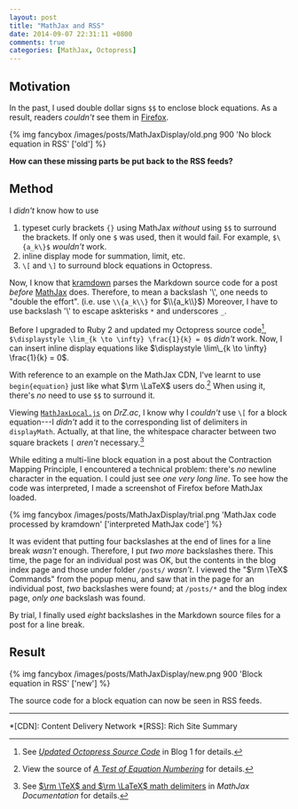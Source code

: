 ```yaml
---
layout: post
title: "MathJax and RSS"
date: 2014-09-07 22:31:11 +0800
comments: true
categories: [MathJax, Octopress]
---
```


Motivation
---

In the past, I used double dollar signs `$$` to enclose block
equations.  As a result, readers *couldn't* see them in [Firefox].

{% img fancybox /images/posts/MathJaxDisplay/old.png 900 'No block equation in RSS' ['old'] %}

**How can these missing parts be put back to the RSS feeds?**

<!-- more -->

Method
---

I *didn't* know how to use

1. typeset curly brackets `{}` using MathJax *without* using `$$` to
surround the brackets.  If only one `$` was used, then it would fail.
For example, `$\{a_k\}$` *wouldn't* work.
2. inline display mode for summation, limit, etc.
3. `\[` and `\]` to surround block equations in Octopress.

Now, I know that [kramdown] parses the Markdown source code for a post
*before* [MathJax] does.  Therefore, to mean a backslash '\\', one
needs to "double the effort".  (i.e. use `\\{a_k\\}` for $\\{a_k\\}$)
Moreover, I have to use backslash '\\' to escape askterisks `*` and
underscores `_`.

Before I upgraded to Ruby 2 and updated my Octopress source code[^1],
`$\displaystyle \lim_{k \to \infty} \frac{1}{k} = 0$` *didn't* work.
Now, I can insert inline display equations like
$\displaystyle \lim\_{k \to \infty} \frac{1}{k} = 0$.

With reference to an example on the MathJax CDN, I've learnt to use
`begin{equation}` just like what $\rm \LaTeX$ users do.[^2]  When
using it, there's *no* need to use `$$` to surround it.

Viewing [`MathJaxLocal.js`][JSEg] on *DrZ.ac*, I know why I *couldn't*
use `\[` for a block equation---I *didn't* add it to the corresponding
list of delimiters in `displayMath`.  Actually, at that line, the
whitespace character between two square brackets `[` *aren't*
necessary.[^3]

While editing a multi-line block equation in a post about the
Contraction Mapping Principle, I encountered a technical problem:
there's *no* newline character in the equation.  I could just see
*one very long line*.  To see how the code was interpreted, I made a
screenshot of Firefox before MathJax loaded.

{% img fancybox /images/posts/MathJaxDisplay/trial.png 'MathJax code processed by kramdown' ['interpreted MathJax code'] %}

It was evident that putting four backslashes at the end of lines for a
line break *wasn't* enough.  Therefore, I put *two more* backslashes
there.  This time, the page for an individual post was OK, but the
contents in the blog index page and those under folder `/posts/`
*wasn't*.  I viewed the "$\rm \TeX$ Commands" from the popup menu, and
saw that in the page for an individual post, *two* backslashes were
found; at `/posts/*` and the blog index page, *only one* backslash was
found.

By trial, I finally used *eight* backslashes in the Markdown source
files for a post for a line break.

Result
---

{% img fancybox /images/posts/MathJaxDisplay/new.png 900 'Block equation in RSS' ['new'] %}

The source code for a block equation can now be seen in RSS feeds.

---
[^1]: See [*Updated Octopress Source Code*][pp] in Blog 1 for details.
[^2]:
    View the source of [*A Test of Equation Numbering*][OfficalEg] for
    details.

[^3]:
    See [$\rm \TeX$ and $\rm \LaTeX$ math delimiters][OfficalDoc] in
    *MathJax Documentation* for details.

[Firefox]: https://www.mozilla.org/firefox/
[kramdown]: http://kramdown.gettalong.org/
[MathJax]: http://www.mathjax.org/
[pp]: /blog/2014/08/21/updated-octopress-source-code/
[OfficalEg]: http://cdn.mathjax.org/mathjax/latest/test/sample-eqnum.html
[JSEg]: http://drz.ac/javascripts/MathJaxLocal.js
[OfficalDoc]: http://docs.mathjax.org/en/latest/tex.html#tex-and-latex-math-delimiters

*[CDN]: Content Delivery Network
*[RSS]: Rich Site Summary
